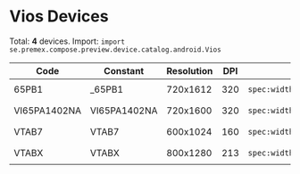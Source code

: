 # Vios Devices

Total: **4** devices. Import: `import se.premex.compose.preview.device.catalog.android.Vios`

| Code | Constant | Resolution | DPI | Compose Spec | Preview Usage |
|------|----------|------------|-----|-------------|---------------|
| 65PB1 | _65PB1 | 720x1612 | 320 | `spec:width=720px,height=1612px,dpi=320` | `@Preview(device = Vios._65PB1)` |
| VI65PA1402NA | VI65PA1402NA | 720x1600 | 320 | `spec:width=720px,height=1600px,dpi=320` | `@Preview(device = Vios.VI65PA1402NA)` |
| VTAB7 | VTAB7 | 600x1024 | 160 | `spec:width=600px,height=1024px,dpi=160` | `@Preview(device = Vios.VTAB7)` |
| VTABX | VTABX | 800x1280 | 213 | `spec:width=800px,height=1280px,dpi=213` | `@Preview(device = Vios.VTABX)` |

<!-- Generated automatically. Do not edit manually. -->
